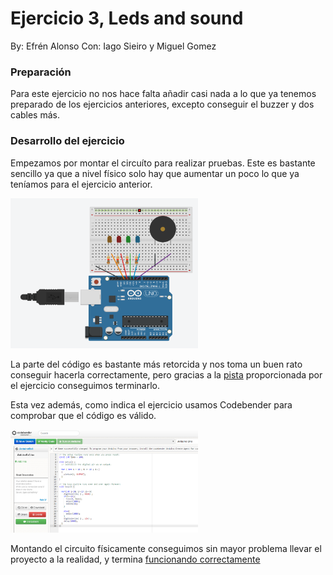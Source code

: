 # Ejercicio 3, Leds and sound

By: Efrén Alonso
Con: Iago Sieiro y Miguel Gomez

### Preparación

Para este ejercicio no nos hace falta añadir casi nada a lo que ya tenemos preparado de los ejercicios anteriores, excepto conseguir el buzzer y dos cables más.

### Desarrollo del ejercicio

Empezamos por montar el circuíto para realizar pruebas. Este es bastante sencillo ya que a nivel físico solo hay que aumentar un poco lo que ya teníamos para el ejercicio anterior.

<img width="300" src=ArduinoUnoEx3Schema.png>

La parte del código es bastante más retorcida y nos toma un buen rato conseguir hacerla correctamente, pero gracias a la [pista](https://www.luisllamas.es/reproducir-sonidos-arduino-buzzer-pasivo-altavoz/) proporcionada por el ejercicio conseguimos terminarlo.

Esta vez además, como indica el ejercicio usamos Codebender para comprobar que el código es válido.

<img width="300" src=ArduinoUnoEx3Codebender.png>

Montando el circuito físicamente conseguimos sin mayor problema llevar el proyecto a la realidad, y termina [funcionando correctamente](ArduinoUnoEx3Video.mp4)
